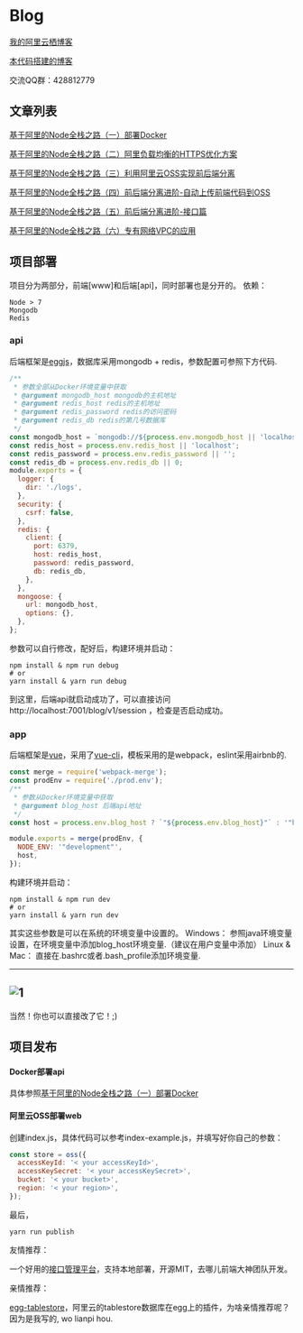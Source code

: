 # Blog

[我的阿里云栖博客](https://yq.aliyun.com/users/1314387063968361)

[本代码搭建的博客](https://www.mumuimp.com)

交流QQ群：428812779
## 文章列表

[基于阿里的Node全栈之路（一）部署Docker](https://www.mumuimp.com/show_topic/59ecb524925e2a0026cb86e8)

[基于阿里的Node全栈之路（二）阿里负载均衡的HTTPS优化方案](https://www.mumuimp.com/show_topic/59ecb518925e2a0026cb86e7)

[基于阿里的Node全栈之路（三）利用阿里云OSS实现前后端分离](https://www.mumuimp.com/show_topic/59ecb50c925e2a0026cb86e6)

[基于阿里的Node全栈之路（四）前后端分离进阶-自动上传前端代码到OSS](https://www.mumuimp.com/show_topic/59ecb4ff925e2a0026cb86e5)

[基于阿里的Node全栈之路（五）前后端分离进阶-接口篇](https://www.mumuimp.com/show_topic/59ecb4f2925e2a0026cb86e4)

[基于阿里的Node全栈之路（六）专有网络VPC的应用](https://www.mumuimp.com/show_topic/59ecb524925e2a0026cb86e8)

## 项目部署
项目分为两部分，前端[www]和后端[api]，同时部署也是分开的。
依赖：

    Node > 7
    Mongodb
    Redis

### api
后端框架是[eggjs](https://github.com/eggjs/egg)，数据库采用mongodb + redis，参数配置可参照下方代码.

```javascript
/**
 * 参数全部从Docker环境变量中获取
 * @argument mongodb_host mongodb的主机地址
 * @argument redis_host redis的主机地址
 * @argument redis_password redis的访问密码
 * @argument redis_db redis的第几号数据库
 */
const mongodb_host = `mongodb://${process.env.mongodb_host || 'localhost'}/blog`;
const redis_host = process.env.redis_host || 'localhost';
const redis_password = process.env.redis_password || '';
const redis_db = process.env.redis_db || 0;
module.exports = {
  logger: {
    dir: './logs',
  },
  security: {
    csrf: false,
  },
  redis: {
    client: {
      port: 6379,
      host: redis_host,
      password: redis_password,
      db: redis_db,
    },
  },
  mongoose: {
    url: mongodb_host,
    options: {},
  },
};
```
参数可以自行修改，配好后，构建环境并启动：
```shell
npm install & npm run debug
# or
yarn install & yarn run debug
```
到这里，后端api就启动成功了，可以直接访问 http://localhost:7001/blog/v1/session ，检查是否启动成功。

### app
后端框架是[vue](https://github.com/vuejs/vue)，采用了[vue-cli](https://github.com/vuejs/vue-cli)，模板采用的是webpack，eslint采用airbnb的.
```javascript
const merge = require('webpack-merge');
const prodEnv = require('./prod.env');
/**
 * 参数从Docker环境变量中获取
 * @argument blog_host 后端api地址
 */
const host = process.env.blog_host ? `"${process.env.blog_host}"` : '"https://api.mumuimp.com/blog/v1"';

module.exports = merge(prodEnv, {
  NODE_ENV: '"development"',
  host,
});
```
构建环境并启动：
```shell
npm install & npm run dev
# or
yarn install & yarn run dev
```

其实这些参数是可以在系统的环境变量中设置的。
Windows： 参照java环境变量设置，在环境变量中添加blog_host环境变量.（建议在用户变量中添加）
Linux & Mac： 直接在.bashrc或者.bash_profile添加环境变量.

-----------------
![_1_](http://www.mumuimp.com/upload/path.jpg)
------------------
当然！你也可以直接改了它！;)


## 项目发布
#### Docker部署api
具体参照[基于阿里的Node全栈之路（一）部署Docker](https://www.mumuimp.com/show_topic/59ecb524925e2a0026cb86e8)

#### 阿里云OSS部署web
创建index.js，具体代码可以参考index-example.js，并填写好你自己的参数：
```javascript
const store = oss({
  accessKeyId: '< your accessKeyId>',
  accessKeySecret: '< your accessKeySecret>',
  bucket: '< your bucket>',
  region: '< your region>',
});
```
最后，
```shell
yarn run publish
```

友情推荐：

一个好用的[接口管理平台](https://github.com/YMFE/yapi)，支持本地部署，开源MIT，去哪儿前端大神团队开发。

亲情推荐：

[egg-tablestore](https://github.com/mumudev/egg-tablestore)，阿里云的tablestore数据库在egg上的插件，为啥亲情推荐呢？因为是我写的, wo lianpi hou.
